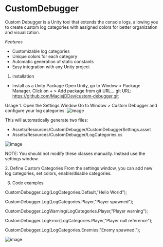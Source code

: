 # CustomDebugger

 Custom Debugger is a Unity tool that extends the console logs, allowing you to create custom log categories with assigned colors for better organization and visualization.

 *Features*
 - Customizable log categories
 - Unique colors for each category
 - Automatic generation of static constants
 - Easy integration with any Unity project

1. Installation

- Install as a Unity Package
Open Unity, go to Window > Package Manager.
Click on + > Add package from git URL...
git URL: https://github.com/MaciejDDev/custom-debugger.git

Usage
1️. Open the Settings Window
Go to Window > Custom Debugger and configure your log categories.
![image](https://github.com/user-attachments/assets/4cd7c8ac-8ff1-4e33-a901-3a22190aaf8f)

This will automatically generate two files:
- Assets/Resources/CustomDebugger/CustomDebuggerSettings.asset
- Assets/Resources/CustomDebugger/LogCategories.cs

![image](https://github.com/user-attachments/assets/27b760ea-f7a6-4dee-8516-6eb7147ee225)

NOTE: You should not modify these classes manually. Instead use the settings window.

2️. Define Custom Categories
From the settings window, you can add new log categories, set colors, enable/disable categories.

3. Code examples
   
  CustomDebugger.Log(LogCategories.Default,"Hello World");
  
  CustomDebugger.Log(LogCategories.Player,"Player spawned");
  
  CustomDebugger.LogWarning(LogCategories.Player,"Player warning");
  
  CustomDebugger.LogError(LogCategories.Player,"Player null reference");
  
  CustomDebugger.Log(LogCategories.Enemies,"Enemy spawned.");

![image](https://github.com/user-attachments/assets/29457f46-642d-4220-8583-c65d3292c13b)
